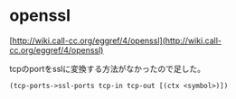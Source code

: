 # openssl

[http://wiki.call-cc.org/eggref/4/openssl](http://wiki.call-cc.org/eggref/4/openssl)

tcpのportをsslに変換する方法がなかったので足した。

`(tcp-ports->ssl-ports tcp-in tcp-out [(ctx <symbol>)])`

